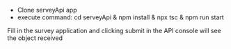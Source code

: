 - Clone serveyApi app
- execute command: cd serveyApi & npm install & npx tsc & npm run start


Fill in the survey application and clicking submit in the API console will see the object received
